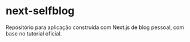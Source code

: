 # next-selfblog
Repositório para aplicação construída com Next.js de blog pessoal, com base no tutorial oficial.
